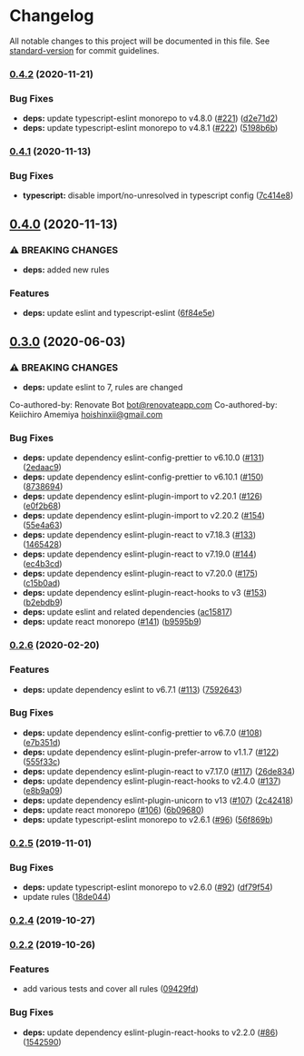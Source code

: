 # Changelog

All notable changes to this project will be documented in this file. See [standard-version](https://github.com/conventional-changelog/standard-version) for commit guidelines.

### [0.4.2](https://github.com/Hoishin/eslint-config-hoishin/compare/v0.4.1...v0.4.2) (2020-11-21)

### Bug Fixes

- **deps:** update typescript-eslint monorepo to v4.8.0 ([#221](https://github.com/Hoishin/eslint-config-hoishin/issues/221)) ([d2e71d2](https://github.com/Hoishin/eslint-config-hoishin/commit/d2e71d2487601b23931ab2481ab426c86c8ac6dc))
- **deps:** update typescript-eslint monorepo to v4.8.1 ([#222](https://github.com/Hoishin/eslint-config-hoishin/issues/222)) ([5198b6b](https://github.com/Hoishin/eslint-config-hoishin/commit/5198b6b0ed6665f91bcbd320eb0d927dd5913298))

### [0.4.1](https://github.com/Hoishin/eslint-config-hoishin/compare/v0.4.0...v0.4.1) (2020-11-13)

### Bug Fixes

- **typescript:** disable import/no-unresolved in typescript config ([7c414e8](https://github.com/Hoishin/eslint-config-hoishin/commit/7c414e8c615129db8242d94dbe93c7852273e6c6))

## [0.4.0](https://github.com/Hoishin/eslint-config-hoishin/compare/v0.3.0...v0.4.0) (2020-11-13)

### ⚠ BREAKING CHANGES

- **deps:** added new rules

### Features

- **deps:** update eslint and typescript-eslint ([6f84e5e](https://github.com/Hoishin/eslint-config-hoishin/commit/6f84e5eae851660303f4c8516471310e629f6b56))

## [0.3.0](https://github.com/Hoishin/eslint-config-hoishin/compare/v0.2.6...v0.3.0) (2020-06-03)

### ⚠ BREAKING CHANGES

- **deps:** update eslint to 7, rules are changed

Co-authored-by: Renovate Bot <bot@renovateapp.com>
Co-authored-by: Keiichiro Amemiya <hoishinxii@gmail.com>

### Bug Fixes

- **deps:** update dependency eslint-config-prettier to v6.10.0 ([#131](https://github.com/Hoishin/eslint-config-hoishin/issues/131)) ([2edaac9](https://github.com/Hoishin/eslint-config-hoishin/commit/2edaac9894f6ca74b302aab7ea8e6c5c1cc7bb39))
- **deps:** update dependency eslint-config-prettier to v6.10.1 ([#150](https://github.com/Hoishin/eslint-config-hoishin/issues/150)) ([8738694](https://github.com/Hoishin/eslint-config-hoishin/commit/8738694b3e98538f0f2af61ae4e8f24a904fc156))
- **deps:** update dependency eslint-plugin-import to v2.20.1 ([#126](https://github.com/Hoishin/eslint-config-hoishin/issues/126)) ([e0f2b68](https://github.com/Hoishin/eslint-config-hoishin/commit/e0f2b6848bd860670c895bb0a0a7d280e60abbd6))
- **deps:** update dependency eslint-plugin-import to v2.20.2 ([#154](https://github.com/Hoishin/eslint-config-hoishin/issues/154)) ([55e4a63](https://github.com/Hoishin/eslint-config-hoishin/commit/55e4a636eda4341f836d4ed855478da8faa7d9fa))
- **deps:** update dependency eslint-plugin-react to v7.18.3 ([#133](https://github.com/Hoishin/eslint-config-hoishin/issues/133)) ([1465428](https://github.com/Hoishin/eslint-config-hoishin/commit/1465428f80b1e5df267cb62ae832bf233fde0e98))
- **deps:** update dependency eslint-plugin-react to v7.19.0 ([#144](https://github.com/Hoishin/eslint-config-hoishin/issues/144)) ([ec4b3cd](https://github.com/Hoishin/eslint-config-hoishin/commit/ec4b3cd2adc8b7c7dfa1415b4076550576afcb39))
- **deps:** update dependency eslint-plugin-react to v7.20.0 ([#175](https://github.com/Hoishin/eslint-config-hoishin/issues/175)) ([c15b0ad](https://github.com/Hoishin/eslint-config-hoishin/commit/c15b0ad7d583281d7923d99c62d1757abe014f41))
- **deps:** update dependency eslint-plugin-react-hooks to v3 ([#153](https://github.com/Hoishin/eslint-config-hoishin/issues/153)) ([b2ebdb9](https://github.com/Hoishin/eslint-config-hoishin/commit/b2ebdb9879f31dd4c3b031acd0ac7d0181906538))
- **deps:** update eslint and related dependencies ([ac15817](https://github.com/Hoishin/eslint-config-hoishin/commit/ac15817fec27ccd017e56aa436fe97719c6b46c6))
- **deps:** update react monorepo ([#141](https://github.com/Hoishin/eslint-config-hoishin/issues/141)) ([b9595b9](https://github.com/Hoishin/eslint-config-hoishin/commit/b9595b9d69a6439ff187d6552496ef2407c73e21))

### [0.2.6](https://github.com/Hoishin/eslint-config-hoishin/compare/v0.2.5...v0.2.6) (2020-02-20)

### Features

- **deps:** update dependency eslint to v6.7.1 ([#113](https://github.com/Hoishin/eslint-config-hoishin/issues/113)) ([7592643](https://github.com/Hoishin/eslint-config-hoishin/commit/7592643937ba62b3dc67a7e286d1777b1eadae12))

### Bug Fixes

- **deps:** update dependency eslint-config-prettier to v6.7.0 ([#108](https://github.com/Hoishin/eslint-config-hoishin/issues/108)) ([e7b351d](https://github.com/Hoishin/eslint-config-hoishin/commit/e7b351d22d89430c49df3e6c41130d0effc9bf6e))
- **deps:** update dependency eslint-plugin-prefer-arrow to v1.1.7 ([#122](https://github.com/Hoishin/eslint-config-hoishin/issues/122)) ([555f33c](https://github.com/Hoishin/eslint-config-hoishin/commit/555f33c7a22ecf205915cd38fd592baae2c09b0e))
- **deps:** update dependency eslint-plugin-react to v7.17.0 ([#117](https://github.com/Hoishin/eslint-config-hoishin/issues/117)) ([26de834](https://github.com/Hoishin/eslint-config-hoishin/commit/26de83467eebf7b59ad3822a2bfe3e5e0106cf94))
- **deps:** update dependency eslint-plugin-react-hooks to v2.4.0 ([#137](https://github.com/Hoishin/eslint-config-hoishin/issues/137)) ([e8b9a09](https://github.com/Hoishin/eslint-config-hoishin/commit/e8b9a09c1513cef2d1882add46d56a5cd35191b8))
- **deps:** update dependency eslint-plugin-unicorn to v13 ([#107](https://github.com/Hoishin/eslint-config-hoishin/issues/107)) ([2c42418](https://github.com/Hoishin/eslint-config-hoishin/commit/2c42418b95fa68aec7b6751c4148d644bef3b55a))
- **deps:** update react monorepo ([#106](https://github.com/Hoishin/eslint-config-hoishin/issues/106)) ([6b09680](https://github.com/Hoishin/eslint-config-hoishin/commit/6b09680b8cab7538b351a6e24b38afaaa589ced2))
- **deps:** update typescript-eslint monorepo to v2.6.1 ([#96](https://github.com/Hoishin/eslint-config-hoishin/issues/96)) ([56f869b](https://github.com/Hoishin/eslint-config-hoishin/commit/56f869b29dd912fa69e4f0d3bcc5fb848d320181))

### [0.2.5](https://github.com/Hoishin/eslint-config-hoishin/compare/v0.2.4...v0.2.5) (2019-11-01)

### Bug Fixes

- **deps:** update typescript-eslint monorepo to v2.6.0 ([#92](https://github.com/Hoishin/eslint-config-hoishin/issues/92)) ([df79f54](https://github.com/Hoishin/eslint-config-hoishin/commit/df79f54bedbac626051f5ca48e6e28b4978aeb18))
- update rules ([18de044](https://github.com/Hoishin/eslint-config-hoishin/commit/18de044f6ae3185795a64c376afff0e5ad1adf2e))

### [0.2.4](https://github.com/Hoishin/eslint-config-hoishin/compare/v0.2.3...v0.2.4) (2019-10-27)

### [0.2.2](https://github.com/Hoishin/eslint-config-hoishin/compare/v0.2.1...v0.2.2) (2019-10-26)

### Features

- add various tests and cover all rules ([09429fd](https://github.com/Hoishin/eslint-config-hoishin/commit/09429fdc02a7dd79cc797bf2564441bafec459a9))

### Bug Fixes

- **deps:** update dependency eslint-plugin-react-hooks to v2.2.0 ([#86](https://github.com/Hoishin/eslint-config-hoishin/issues/86)) ([1542590](https://github.com/Hoishin/eslint-config-hoishin/commit/1542590b5136df1842c0c43f192c6bbe41f5b866))
